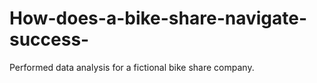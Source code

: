 # How-does-a-bike-share-navigate-success-
Performed data analysis for a fictional bike share company.
